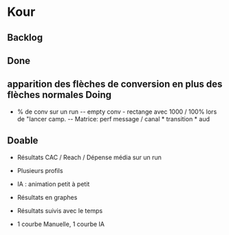 # Kour

Backlog
--
Done
--
 apparition des flèches de conversion en plus des flèches normales 
Doing
--
- % de conv sur un run
-- empty conv - rectange avec 1000 / 100% lors de "lancer camp.
-- Matrice: perf message / canal * transition * aud

Doable
--

- Résultats CAC / Reach / Dépense média sur un run
- Plusieurs profils

- IA : animation petit à petit

- Résultats en graphes
- Résultats suivis avec le temps
- 1 courbe Manuelle, 1 courbe IA
